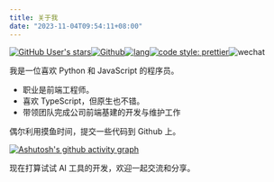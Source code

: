 ```yaml
---
title: 关于我
date: "2023-11-04T09:54:11+08:00"
---
```


[![GitHub User's stars](https://img.shields.io/github/stars/zhengxs2018?style=flat-square)](https://github.com/zhengxs2018)[![Github](https://img.shields.io/github/followers/zhengxs2018?label=Followers&style=flat-square)](https://github.com/zhengxs2018)[![lang](https://img.shields.io/badge/lang-typescript-informational?style=flat-square)](https://www.typescriptlang.org/)[![code style: prettier](https://img.shields.io/badge/code_style-prettier-ff69b4.svg?style=flat-square)](https://github.com/prettier/prettier)![wechat](https://img.shields.io/badge/%E6%91%B8%E9%B1%BC-%E4%B8%93%E5%AE%B6-3b82f6?style=flat-square&logo=wechat)

我是一位喜欢 Python 和 JavaScript 的程序员。

- 职业是前端工程师。
- 喜欢 TypeScript，但原生也不错。
- 带领团队完成公司前端基建的开发与维护工作

偶尔利用摸鱼时间，提交一些代码到 Github 上。

[![Ashutosh's github activity graph](https://github-readme-activity-graph.vercel.app/graph?username=zhengxs2018&theme=github)](https://github.com/zhengxs2018)


现在打算试试 AI 工具的开发，欢迎一起交流和分享。

